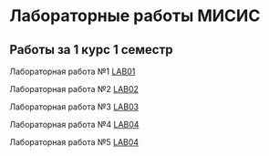 # Лабораторные работы МИСИС
## Работы за 1 курс 1 семестр

Лабораторная работа №1 [LAB01](/1stSem_1stYear/lab01)

Лабораторная работа №2 [LAB02](/1stSem_1stYear/lab02)

Лабораторная работа №3 [LAB03](/1stSem_1stYear/lab03)

Лабораторная работа №4 [LAB04](/1stSem_1stYear/lab04)

Лабораторная работа №5 [LAB04](/1stSem_1stYear/lab05)